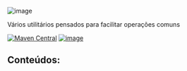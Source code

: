 ![image](https://i.imgur.com/PhyO4LQ.png)

Vários utilitários pensados para facilitar operações comuns

[![Maven Central](https://maven-badges.herokuapp.com/maven-central/cz.jirutka.rsql/rsql-parser/badge.svg)](https://maven-badges.herokuapp.com/maven-central/cz.jirutka.rsql/rsql-parser)
[![image](https://img.shields.io/github/license/azgraal/utilitarios)](LICENSE)

## Conteúdos:

